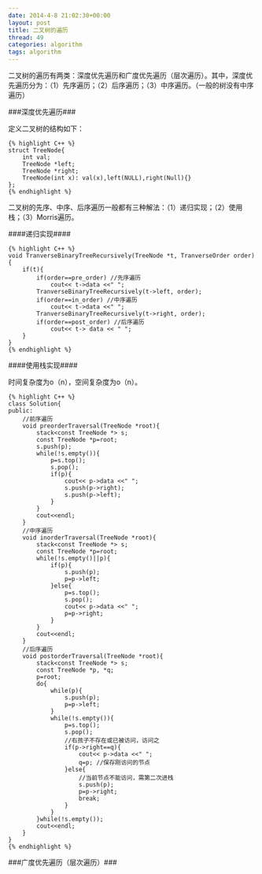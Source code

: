 ```yaml
---
date: 2014-4-8 21:02:30+00:00
layout: post
title: 二叉树的遍历
thread: 49
categories: algorithm
tags: algorithm
---
```


二叉树的遍历有两类：深度优先遍历和广度优先遍历（层次遍历）。其中，深度优先遍历分为：（1）先序遍历；（2）后序遍历；（3）中序遍历。（一般的树没有中序遍历）

###深度优先遍历###

定义二叉树的结构如下：

	{% highlight C++ %}
	struct TreeNode{
		int val;
		TreeNode *left;
		TreeNode *right;
		TreeNode(int x): val(x),left(NULL),right(Null){}
	};
	{% endhighlight %}

二叉树的先序、中序、后序遍历一般都有三种解法：（1）递归实现；（2）使用栈；（3）Morris遍历。

####递归实现####

	{% highlight C++ %}
	void TranverseBinaryTreeRecursively(TreeNode *t, TranverseOrder order)
	{
		if(t){
			if(order==pre_order) //先序遍历
				cout<< t->data <<" ";
			TranverseBinaryTreeRecursively(t->left, order);
			if(order==in_order) //中序遍历
				cout<< t->data <<" ";
			TranverseBinaryTreeRecursively(t->right, order);
			if(order==post_order) //后序遍历
				cout<< t-> data << " ";
		}
	}
	{% endhighlight %}
	
####使用栈实现####

时间复杂度为o（n），空间复杂度为o（n）。

	{% highlight C++ %}
	class Solution{
	public:
		//前序遍历
		void preorderTraversal(TreeNode *root){
			stack<const TreeNode *> s;
			const TreeNode *p=root;
			s.push(p);
			while(!s.empty()){
				p=s.top();
				s.pop();
				if(p){
					cout<< p->data <<" ";
					s.push(p->right);
					s.push(p->left);
				}
			}
			cout<<endl;
		}
		//中序遍历
		void inorderTraversal(TreeNode *root){
			stack<const TreeNode *> s;
			const TreeNode *p=root;
			while(!s.empty()||p){
				if(p){
					s.push(p);
					p=p->left;
				}else{
					p=s.top();
					s.pop();
					cout<< p->data <<" ";
					p=p->right;
				}
			}
			cout<<endl;
		}
		//后序遍历
		void postorderTraversal(TreeNode *root){
			stack<const TreeNode *> s;
			const TreeNode *p, *q;
			p=root;
			do{
				while(p){
					s.push(p);
					p=p->left;
				}
				while(!s.empty()){
					p=s.top();
					s.pop();
					//右孩子不存在或已被访问，访问之
					if(p->right==q){
						cout<< p->data <<" ";
						q=p; //保存刚访问的节点
					}else{
						//当前节点不能访问，需第二次进栈
						s.push(p);
						p=p->right;
						break;
					}
				}
			}while(!s.empty());
			cout<<endl;
		}
	}
	{% endhighlight %}

###广度优先遍历（层次遍历）###